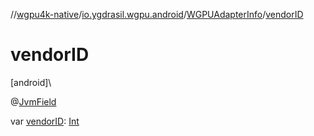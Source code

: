 //[wgpu4k-native](../../../index.md)/[io.ygdrasil.wgpu.android](../index.md)/[WGPUAdapterInfo](index.md)/[vendorID](vendor-i-d.md)

# vendorID

[android]\

@[JvmField](https://kotlinlang.org/api/core/kotlin-stdlib/kotlin.jvm/-jvm-field/index.html)

var [vendorID](vendor-i-d.md): [Int](https://kotlinlang.org/api/core/kotlin-stdlib/kotlin/-int/index.html)
